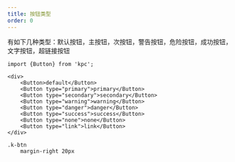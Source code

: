 ```yaml
---
title: 按钮类型
order: 0
---
```


有如下几种类型：默认按钮，主按钮，次按钮，警告按钮，危险按钮，成功按钮，文字按钮，超链接按钮

```vdt
import {Button} from 'kpc';

<div>
    <Button>default</Button>
    <Button type="primary">primary</Button>
    <Button type="secondary">secondary</Button>
    <Button type="warning">warning</Button>
    <Button type="danger">danger</Button>
    <Button type="success">success</Button>
    <Button type="none">none</Button>
    <Button type="link">link</Button>
</div>
```

```styl
.k-btn
    margin-right 20px
```
